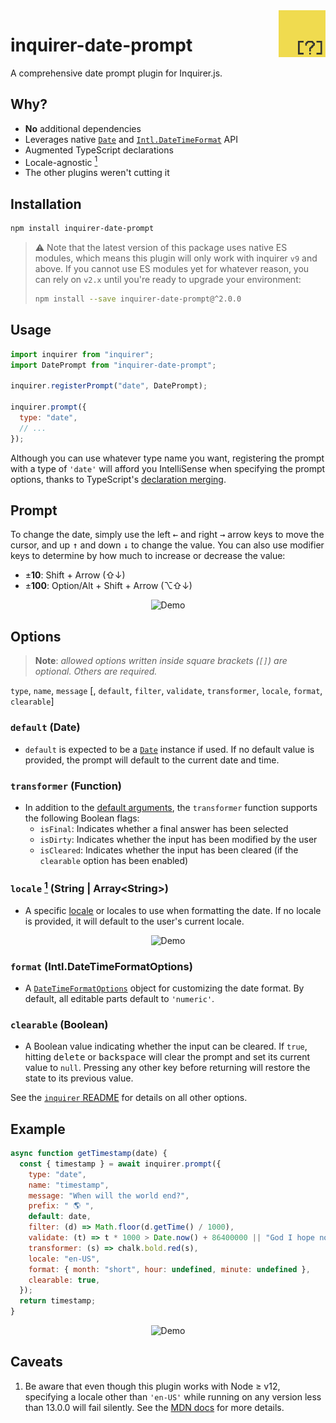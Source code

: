 <img width="75px" height="75px" align="right" alt="Inquirer Logo" src="https://raw.githubusercontent.com/SBoudrias/Inquirer.js/master/assets/inquirer_readme.svg?sanitize=true" title="Inquirer.js"/>

# inquirer-date-prompt

A comprehensive date prompt plugin for Inquirer.js.

## Why?

- **No** additional dependencies
- Leverages native [`Date`](https://developer.mozilla.org/en-US/docs/Web/JavaScript/Reference/Global_Objects/Date) and [`Intl.DateTimeFormat`](https://developer.mozilla.org/en-US/docs/Web/JavaScript/Reference/Global_Objects/Intl/DateTimeFormat) API
- Augmented TypeScript declarations
- Locale-agnostic [<sup>1</sup>](#caveats)
- The other plugins weren't cutting it

## Installation

```sh
npm install inquirer-date-prompt
```

> :warning: Note that the latest version of this package uses native ES modules, which means this plugin will only work with inquirer `v9` and above. If you cannot use ES modules yet for whatever reason, you can rely on `v2.x` until you're ready to upgrade your environment:
>
> ```sh
> npm install --save inquirer-date-prompt@^2.0.0
> ```

## Usage

```js
import inquirer from "inquirer";
import DatePrompt from "inquirer-date-prompt";

inquirer.registerPrompt("date", DatePrompt);

inquirer.prompt({
  type: "date",
  // ...
});
```

Although you can use whatever type name you want, registering the prompt with a type of `'date'` will afford you IntelliSense when specifying the prompt options, thanks to TypeScript's [declaration merging](https://www.typescriptlang.org/docs/handbook/declaration-merging.html).

## Prompt

To change the date, simply use the left <kbd>&larr;</kbd> and right <kbd>&rarr;</kbd> arrow keys to move the cursor, and up <kbd>&uarr;</kbd> and down <kbd>&darr;</kbd> to change the value. You can also use modifier keys to determine by how much to increase or decrease the value:

- &plusmn;**10**: Shift + Arrow (&#8679;&darr;)
- &plusmn;**100**: Option/Alt + Shift + Arrow (&#8997;&#8679;&darr;)

<p align="center">
  <img src="https://raw.githubusercontent.com/haversnail/inquirer-date-prompt/master/examples/demo.gif" alt="Demo" width="480">
</p>

## Options

> **Note**: _allowed options written inside square brackets (`[]`) are optional. Others are required._

`type`, `name`, `message` [, `default`, `filter`, `validate`, `transformer`, `locale`, `format`, `clearable`]

### `default` (Date)

- `default` is expected to be a [`Date`](https://developer.mozilla.org/en-US/docs/Web/JavaScript/Reference/Global_Objects/Date) instance if used. If no default value is provided, the prompt will default to the current date and time.

### `transformer` (Function)

- In addition to the [default arguments](https://github.com/SBoudrias/Inquirer.js/blob/master/README.md#questions), the `transformer` function supports the following Boolean flags:
  - `isFinal`: Indicates whether a final answer has been selected
  - `isDirty`: Indicates whether the input has been modified by the user
  - `isCleared`: Indicates whether the input has been cleared (if the `clearable` option has been enabled)

### `locale` [<sup>1</sup>](#caveats) (String | Array\<String\>)

- A specific [locale](https://developer.mozilla.org/en-US/docs/Web/JavaScript/Reference/Global_Objects/Intl/DateTimeFormat/DateTimeFormat#parameters) or locales to use when formatting the date. If no locale is provided, it will default to the user's current locale.

<p align="center">
  <img src="https://raw.githubusercontent.com/haversnail/inquirer-date-prompt/master/examples/locale.gif" alt="Demo" width="480">
</p>

### `format` (Intl.DateTimeFormatOptions)

- A [`DateTimeFormatOptions`](https://developer.mozilla.org/en-US/docs/Web/JavaScript/Reference/Global_Objects/Intl/DateTimeFormat/DateTimeFormat#parameters) object for customizing the date format. By default, all editable parts default to `'numeric'`.

### `clearable` (Boolean)

- A Boolean value indicating whether the input can be cleared. If `true`, hitting <kbd>delete</kbd> or <kbd>backspace</kbd> will clear the prompt and set its current value to `null`. Pressing any other key before returning will restore the state to its previous value.

See the [`inquirer` README](https://github.com/SBoudrias/Inquirer.js/blob/master/README.md) for details on all other options.

## Example

```js
async function getTimestamp(date) {
  const { timestamp } = await inquirer.prompt({
    type: "date",
    name: "timestamp",
    message: "When will the world end?",
    prefix: " 🌎 ",
    default: date,
    filter: (d) => Math.floor(d.getTime() / 1000),
    validate: (t) => t * 1000 > Date.now() + 86400000 || "God I hope not!",
    transformer: (s) => chalk.bold.red(s),
    locale: "en-US",
    format: { month: "short", hour: undefined, minute: undefined },
    clearable: true,
  });
  return timestamp;
}
```

<p align="center">
  <img src="https://raw.githubusercontent.com/haversnail/inquirer-date-prompt/master/examples/end.gif" alt="Demo" width="480">
</p>

## Caveats

1. Be aware that even though this plugin works with Node &ge; v12, specifying a locale other than `'en-US'` while running on any version less than 13.0.0 will fail silently. See the [MDN docs](https://developer.mozilla.org/en-US/docs/Web/JavaScript/Reference/Global_Objects/Intl/DateTimeFormat/DateTimeFormat#browser_compatibility) for more details.
